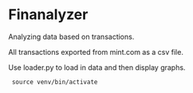 # Finanalyzer

Analyzing data based on transactions.

All transactions exported from mint.com as a csv file.

Use loader.py to load in data and then display graphs.

``` source venv/bin/activate```
